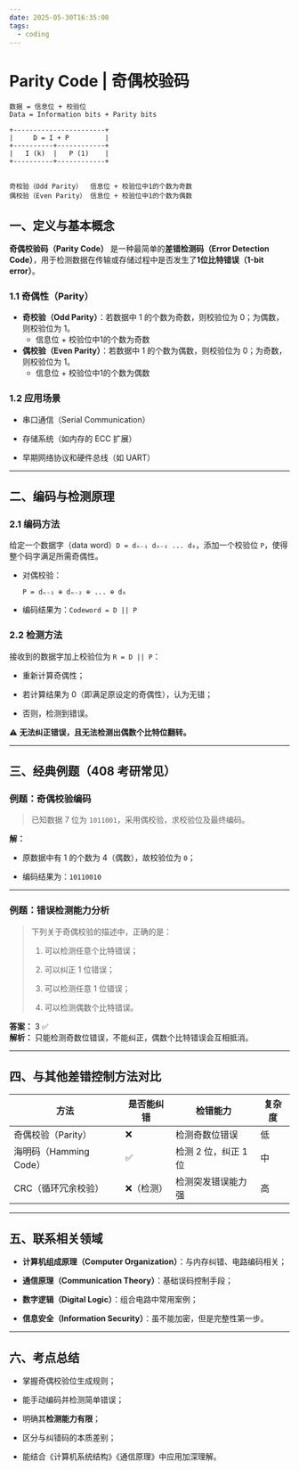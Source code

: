 ```yaml
---
date: 2025-05-30T16:35:00
tags:
  - coding
---
```


# Parity Code | 奇偶校验码

```
数据 = 信息位 + 校验位
Data = Information bits + Parity bits

+-----------------------+
|     D = I + P         |
+----------+------------+
|   I (k)  |   P (1)    |
+----------+------------+


奇校验（Odd Parity）  信息位 + 校验位中1的个数为奇数
偶校验（Even Parity） 信息位 + 校验位中1的个数为偶数
```

## 一、定义与基本概念

**奇偶校验码（Parity Code）** 是一种最简单的**差错检测码（Error Detection Code）**，用于检测数据在传输或存储过程中是否发生了**1位比特错误（1-bit error）**。

### 1.1 奇偶性（Parity）

- **奇校验（Odd Parity）**：若数据中 1 的个数为奇数，则校验位为 0；为偶数，则校验位为 1。
	- 信息位 + 校验位中1的个数为奇数
- **偶校验（Even Parity）**：若数据中 1 的个数为偶数，则校验位为 0；为奇数，则校验位为 1。
	- 信息位 + 校验位中1的个数为偶数

### 1.2 应用场景

- 串口通信（Serial Communication）
    
- 存储系统（如内存的 ECC 扩展）
    
- 早期网络协议和硬件总线（如 UART）
    

---

## 二、编码与检测原理

### 2.1 编码方法

给定一个数据字（data word）`D = dₙ₋₁ dₙ₋₂ ... d₀`，添加一个校验位 `P`，使得整个码字满足所需奇偶性。

- 对偶校验：
    
    ```text
    P = dₙ₋₁ ⊕ dₙ₋₂ ⊕ ... ⊕ d₀
    ```
    
- 编码结果为：`Codeword = D || P`
    

### 2.2 检测方法

接收到的数据字加上校验位为 `R = D || P`：

- 重新计算奇偶性；
    
- 若计算结果为 0（即满足原设定的奇偶性），认为无错；
    
- 否则，检测到错误。
    

⚠️ **无法纠正错误，且无法检测出偶数个比特位翻转。**

---

## 三、经典例题（408 考研常见）

### 例题：奇偶校验编码

> 已知数据 7 位为 `1011001`，采用偶校验，求校验位及最终编码。

**解：**

- 原数据中有 1 的个数为 4（偶数），故校验位为 `0`；
    
- 编码结果为：`10110010`
    

---

### 例题：错误检测能力分析

> 下列关于奇偶校验的描述中，正确的是：
> 
> 1. 可以检测任意个比特错误；
>     
> 2. 可以纠正 1 位错误；
>     
> 3. 可以检测任意 1 位错误；
>     
> 4. 可以检测偶数个比特错误。
>     

**答案：** 3 ✅  
**解析：** 只能检测奇数位错误，不能纠正，偶数个比特错误会互相抵消。

---

## 四、与其他差错控制方法对比

|方法|是否能纠错|检错能力|复杂度|
|---|---|---|---|
|奇偶校验（Parity）|❌|检测奇数位错误|低|
|海明码（Hamming Code）|✅|检测 2 位，纠正 1 位|中|
|CRC（循环冗余校验）|❌（检测）|检测突发错误能力强|高|

---

## 五、联系相关领域

- **计算机组成原理（Computer Organization）**：与内存纠错、电路编码相关；
    
- **通信原理（Communication Theory）**：基础误码控制手段；
    
- **数字逻辑（Digital Logic）**：组合电路中常用案例；
    
- **信息安全（Information Security）**：虽不能加密，但是完整性第一步。
    

---

## 六、考点总结

- 掌握奇偶校验位生成规则；
    
- 能手动编码并检测简单错误；
    
- 明确其**检测能力有限**；
    
- 区分与纠错码的本质差别；
    
- 能结合《计算机系统结构》《通信原理》中应用加深理解。
    